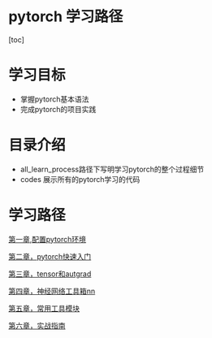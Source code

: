 pytorch 学习路径
===
[toc]


# 学习目标
- 掌握pytorch基本语法
- 完成pytorch的项目实践


# 目录介绍
- all_learn_process路径下写明学习pytorch的整个过程细节
- codes 展示所有的pytorch学习的代码

# 学习路径
[第一章,配置pytorch环境](./all_learn_process/配置环境.md)

[第二章，pytorch快速入门](./all_learn_process/codes/chapter2/快速入门.ipynb)

[第三章，tensor和autgrad](./all_learn_process/codes/chapter3/第三章学习.ipynb)

[第四章，神经网络工具箱nn](./all_learn_process/codes/chapter4/第四章学习.ipynb)

[第五章，常用工具模块](./all_learn_process/codes/chapter5/第五章学习.ipynb)

[第六章，实战指南](./all_learn_process/codes/chapter6/第六章学习.ipynb)



